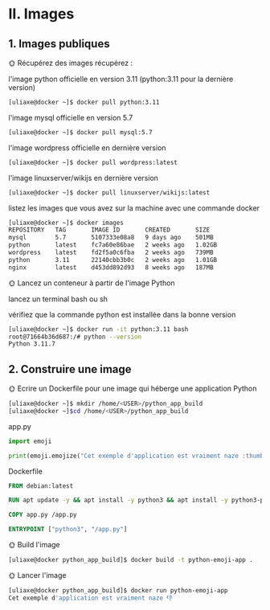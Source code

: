 # II. Images

## 1. Images publiques

🌞 Récupérez des images
récupérez :

l'image python officielle en version 3.11 (python:3.11 pour la dernière version)

```bash
[uliaxe@docker ~]$ docker pull python:3.11
```

l'image mysql officielle en version 5.7

```bash
[uliaxe@docker ~]$ docker pull mysql:5.7
```

l'image wordpress officielle en dernière version

```bash
[uliaxe@docker ~]$ docker pull wordpress:latest
```

l'image linuxserver/wikijs en dernière version

```bash
[uliaxe@docker ~]$ docker pull linuxserver/wikijs:latest
```

listez les images que vous avez sur la machine avec une commande docker

```bash
[uliaxe@docker ~]$ docker images
REPOSITORY   TAG       IMAGE ID       CREATED       SIZE
mysql        5.7       5107333e08a8   9 days ago    501MB
python       latest    fc7a60e86bae   2 weeks ago   1.02GB
wordpress    latest    fd2f5a0c6fba   2 weeks ago   739MB
python       3.11      22140cbb3b0c   2 weeks ago   1.01GB
nginx        latest    d453dd892d93   8 weeks ago   187MB
```

🌞 Lancez un conteneur à partir de l'image Python

lancez un terminal bash ou sh

vérifiez que la commande python est installée dans la bonne version

```bash
[uliaxe@docker ~]$ docker run -it python:3.11 bash
root@71664b36d687:/# python --version
Python 3.11.7
```

## 2. Construire une image

🌞 Ecrire un Dockerfile pour une image qui héberge une application Python

```bash
[uliaxe@docker ~]$ mkdir /home/<USER>/python_app_build
[uliaxe@docker ~]$cd /home/<USER>/python_app_build
```

app.py

```python
import emoji

print(emoji.emojize("Cet exemple d'application est vraiment naze :thumbs_down:"))
```

Dockerfile

```dockerfile
FROM debian:latest

RUN apt update -y && apt install -y python3 && apt install -y python3-pip && apt install python3-emoji

COPY app.py /app.py

ENTRYPOINT ["python3", "/app.py"]
```

🌞 Build l'image

```bash
[uliaxe@docker python_app_build]$ docker build -t python-emoji-app .
```

🌞 Lancer l'image

```bash
[uliaxe@docker python_app_build]$ docker run python-emoji-app
Cet exemple d'application est vraiment naze 👎
```

